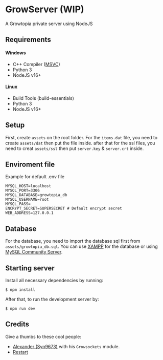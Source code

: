 # GrowServer (WIP)

A Growtopia private server using NodeJS

## Requirements

#### Windows

- C++ Compiler ([MSVC](https://visualstudio.microsoft.com/vs/features/cplusplus/))
- Python 3
- NodeJS v16+

#### Linux

- Build Tools (build-essentials)
- Python 3
- NodeJS v16+

## Setup

First, create `assets` on the root folder. For the `items.dat` file, you need to create `assets/dat` then put the file inside. after that for the ssl files, you need to creat `assets/ssl` then put `server.key` & `server.crt` inside.

## Enviroment file

Example for default .env file

```
MYSQL_HOST=localhost
MYSQL_PORT=3306
MYSQL_DATABASE=growtopia_db
MYSQL_USERNAME=root
MYSQL_PASS=
ENCRYPT_SECRET=SUPERSECRET # Default encrypt secret
WEB_ADDRESS=127.0.0.1
```

## Database

For the database, you need to import the database sql first from `assets/growtopia_db.sql`. You can use [XAMPP](https://www.apachefriends.org/download.html) for the database or using [MySQL Community Server](https://dev.mysql.com/downloads/mysql/).

## Starting server

Install all necessary dependencies by running:

```
$ npm install
```

After that, to run the development server by:

```
$ npm run dev
```

## Credits

Give a thumbs to these cool people:

- [Alexander (Syn9673)](https://github.com/Syn9673) with his `Growsockets` module.
- [Restart](https://github.com/iRestartz)
